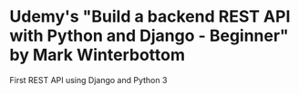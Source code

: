 # Udemy's "Build a backend REST API with Python and Django - Beginner" by Mark Winterbottom

First REST API using Django and Python 3
